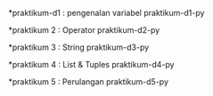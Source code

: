 *praktikum-d1 : pengenalan variabel
praktikum-d1-py

*praktikum 2 : Operator
praktikum-d2-py

*praktikum 3 : String
praktikum-d3-py

*praktikum 4 : List & Tuples
praktikum-d4-py

*praktikum 5 : Perulangan
praktikum-d5-py
